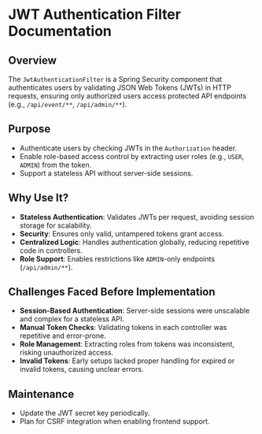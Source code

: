 # JWT Authentication Filter Documentation

## Overview

The `JwtAuthenticationFilter` is a Spring Security component that authenticates users by validating JSON Web Tokens (JWTs) in HTTP requests, ensuring only authorized users access protected API endpoints (e.g., `/api/event/**`, `/api/admin/**`).

## Purpose

- Authenticate users by checking JWTs in the `Authorization` header.
- Enable role-based access control by extracting user roles (e.g., `USER`, `ADMIN`) from the token.
- Support a stateless API without server-side sessions.

## Why Use It?

- **Stateless Authentication**: Validates JWTs per request, avoiding session storage for scalability.
- **Security**: Ensures only valid, untampered tokens grant access.
- **Centralized Logic**: Handles authentication globally, reducing repetitive code in controllers.
- **Role Support**: Enables restrictions like `ADMIN`-only endpoints (`/api/admin/**`).

## Challenges Faced Before Implementation

- **Session-Based Authentication**: Server-side sessions were unscalable and complex for a stateless API.
- **Manual Token Checks**: Validating tokens in each controller was repetitive and error-prone.
- **Role Management**: Extracting roles from tokens was inconsistent, risking unauthorized access.
- **Invalid Tokens**: Early setups lacked proper handling for expired or invalid tokens, causing unclear errors.

## Maintenance

- Update the JWT secret key periodically.
- Plan for CSRF integration when enabling frontend support.
